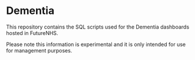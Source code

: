 # Dementia
This repository contains the SQL scripts used for the Dementia dashboards hosted in FutureNHS.

Please note this information is experimental and it is only intended for use for management purposes.
